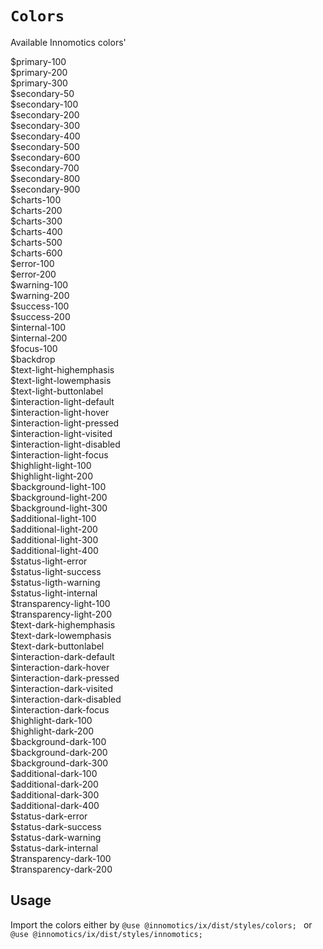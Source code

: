 # `Colors`
 Available Innomotics colors'

<div class='color-wrapper'>
<div class="color-item light"><div id="colorcube" style={{"background-color": "#e1f000" }}></div><div id="name">$primary-100</div></div>
<div class="color-item light"><div id="colorcube" style={{"background-color": "#08191f" }}></div><div id="name">$primary-200</div></div>
<div class="color-item light"><div id="colorcube" style={{"background-color": "#ffffff" }}></div><div id="name">$primary-300</div></div>
<div class="color-item light"><div id="colorcube" style={{"background-color": "#f1f4f6" }}></div><div id="name">$secondary-50</div></div>
<div class="color-item light"><div id="colorcube" style={{"background-color": "#e4eaed" }}></div><div id="name">$secondary-100</div></div>
<div class="color-item light"><div id="colorcube" style={{"background-color": "#cad5da" }}></div><div id="name">$secondary-200</div></div>
<div class="color-item light"><div id="colorcube" style={{"background-color": "#b2c1c7" }}></div><div id="name">$secondary-300</div></div>
<div class="color-item light"><div id="colorcube" style={{"background-color": "#9aacb4" }}></div><div id="name">$secondary-400</div></div>
<div class="color-item light"><div id="colorcube" style={{"background-color": "#83979f" }}></div><div id="name">$secondary-500</div></div>
<div class="color-item light"><div id="colorcube" style={{"background-color": "#6d818a" }}></div><div id="name">$secondary-600</div></div>
<div class="color-item light"><div id="colorcube" style={{"background-color": "#566b73" }}></div><div id="name">$secondary-700</div></div>
<div class="color-item light"><div id="colorcube" style={{"background-color": "#40545b" }}></div><div id="name">$secondary-800</div></div>
<div class="color-item light"><div id="colorcube" style={{"background-color": "#2a3b40" }}></div><div id="name">$secondary-900</div></div>
<div class="color-item light"><div id="colorcube" style={{"background-color": "#86a3ff" }}></div><div id="name">$charts-100</div></div>
<div class="color-item light"><div id="colorcube" style={{"background-color": "#6060f9" }}></div><div id="name">$charts-200</div></div>
<div class="color-item light"><div id="colorcube" style={{"background-color": "#ddabff" }}></div><div id="name">$charts-300</div></div>
<div class="color-item light"><div id="colorcube" style={{"background-color": "#cc68fa" }}></div><div id="name">$charts-400</div></div>
<div class="color-item light"><div id="colorcube" style={{"background-color": "#4ed69b" }}></div><div id="name">$charts-500</div></div>
<div class="color-item light"><div id="colorcube" style={{"background-color": "#009b6a" }}></div><div id="name">$charts-600</div></div>
<div class="color-item light"><div id="colorcube" style={{"background-color": "#f68181" }}></div><div id="name">$error-100</div></div>
<div class="color-item light"><div id="colorcube" style={{"background-color": "#cb0e0e" }}></div><div id="name">$error-200</div></div>
<div class="color-item light"><div id="colorcube" style={{"background-color": "#ff853f" }}></div><div id="name">$warning-100</div></div>
<div class="color-item light"><div id="colorcube" style={{"background-color": "#e96401" }}></div><div id="name">$warning-200</div></div>
<div class="color-item light"><div id="colorcube" style={{"background-color": "#4ed69b" }}></div><div id="name">$success-100</div></div>
<div class="color-item light"><div id="colorcube" style={{"background-color": "#007f57" }}></div><div id="name">$success-200</div></div>
<div class="color-item light"><div id="colorcube" style={{"background-color": "#ddabff" }}></div><div id="name">$internal-100</div></div>
<div class="color-item light"><div id="colorcube" style={{"background-color": "#c263ed" }}></div><div id="name">$internal-200</div></div>
<div class="color-item light"><div id="colorcube" style={{"background-color": "#1491eb" }}></div><div id="name">$focus-100</div></div>
<div class="color-item light"><div id="colorcube" style={{"background-color": "#00000099" }}></div><div id="name">$backdrop</div></div>
<div class="color-item light"><div id="colorcube" style={{"background-color": "#08191f" }}></div><div id="name">$text-light-highemphasis</div></div>
<div class="color-item light"><div id="colorcube" style={{"background-color": "#40545b" }}></div><div id="name">$text-light-lowemphasis</div></div>
<div class="color-item light"><div id="colorcube" style={{"background-color": "#ffffff" }}></div><div id="name">$text-light-buttonlabel</div></div>
<div class="color-item light"><div id="colorcube" style={{"background-color": "#08191f" }}></div><div id="name">$interaction-light-default</div></div>
<div class="color-item light"><div id="colorcube" style={{"background-color": "#40545b" }}></div><div id="name">$interaction-light-hover</div></div>
<div class="color-item light"><div id="colorcube" style={{"background-color": "#2a3b40" }}></div><div id="name">$interaction-light-pressed</div></div>
<div class="color-item light"><div id="colorcube" style={{"background-color": "#40545b" }}></div><div id="name">$interaction-light-visited</div></div>
<div class="color-item light"><div id="colorcube" style={{"background-color": "#9aacb4" }}></div><div id="name">$interaction-light-disabled</div></div>
<div class="color-item light"><div id="colorcube" style={{"background-color": "#1491eb" }}></div><div id="name">$interaction-light-focus</div></div>
<div class="color-item light"><div id="colorcube" style={{"background-color": "#08191f" }}></div><div id="name">$highlight-light-100</div></div>
<div class="color-item light"><div id="colorcube" style={{"background-color": "#e1f000" }}></div><div id="name">$highlight-light-200</div></div>
<div class="color-item light"><div id="colorcube" style={{"background-color": "#e1f000" }}></div><div id="name">$background-light-100</div></div>
<div class="color-item light"><div id="colorcube" style={{"background-color": "#ffffff" }}></div><div id="name">$background-light-200</div></div>
<div class="color-item light"><div id="colorcube" style={{"background-color": "#f1f4f6" }}></div><div id="name">$background-light-300</div></div>
<div class="color-item light"><div id="colorcube" style={{"background-color": "#e4eaed" }}></div><div id="name">$additional-light-100</div></div>
<div class="color-item light"><div id="colorcube" style={{"background-color": "#cad5da" }}></div><div id="name">$additional-light-200</div></div>
<div class="color-item light"><div id="colorcube" style={{"background-color": "#9aacb4" }}></div><div id="name">$additional-light-300</div></div>
<div class="color-item light"><div id="colorcube" style={{"background-color": "#2a3b40" }}></div><div id="name">$additional-light-400</div></div>
<div class="color-item light"><div id="colorcube" style={{"background-color": "#cb0e0e" }}></div><div id="name">$status-light-error</div></div>
<div class="color-item light"><div id="colorcube" style={{"background-color": "#007f57" }}></div><div id="name">$status-light-success</div></div>
<div class="color-item light"><div id="colorcube" style={{"background-color": "#e96401" }}></div><div id="name">$status-ligth-warning</div></div>
<div class="color-item light"><div id="colorcube" style={{"background-color": "#c263ed" }}></div><div id="name">$status-light-internal</div></div>
<div class="color-item light"><div id="colorcube" style={{"background-color": "#08191f" ,"opacity": "0.05"}}></div><div id="name">$transparency-light-100</div></div>
<div class="color-item light"><div id="colorcube" style={{"background-color": "#08191f" ,"opacity": "0.2"}}></div><div id="name">$transparency-light-200</div></div>
<div class="color-item dark"><div id="colorcube" style={{"background-color": "#ffffff" }}></div><div id="name">$text-dark-highemphasis</div></div>
<div class="color-item dark"><div id="colorcube" style={{"background-color": "#b2c1c7" }}></div><div id="name">$text-dark-lowemphasis</div></div>
<div class="color-item dark"><div id="colorcube" style={{"background-color": "#08191f" }}></div><div id="name">$text-dark-buttonlabel</div></div>
<div class="color-item dark"><div id="colorcube" style={{"background-color": "#ffffff" }}></div><div id="name">$interaction-dark-default</div></div>
<div class="color-item dark"><div id="colorcube" style={{"background-color": "#9aacb4" }}></div><div id="name">$interaction-dark-hover</div></div>
<div class="color-item dark"><div id="colorcube" style={{"background-color": "#83979f" }}></div><div id="name">$interaction-dark-pressed</div></div>
<div class="color-item dark"><div id="colorcube" style={{"background-color": "#b2c1c7" }}></div><div id="name">$interaction-dark-visited</div></div>
<div class="color-item dark"><div id="colorcube" style={{"background-color": "#9aacb4" }}></div><div id="name">$interaction-dark-disabled</div></div>
<div class="color-item dark"><div id="colorcube" style={{"background-color": "#1491eb" }}></div><div id="name">$interaction-dark-focus</div></div>
<div class="color-item dark"><div id="colorcube" style={{"background-color": "#e1f000" }}></div><div id="name">$highlight-dark-100</div></div>
<div class="color-item dark"><div id="colorcube" style={{"background-color": "#08191f" }}></div><div id="name">$highlight-dark-200</div></div>
<div class="color-item dark"><div id="colorcube" style={{"background-color": "#e1f000" }}></div><div id="name">$background-dark-100</div></div>
<div class="color-item dark"><div id="colorcube" style={{"background-color": "#08191f" }}></div><div id="name">$background-dark-200</div></div>
<div class="color-item dark"><div id="colorcube" style={{"background-color": "#f1f4f6" }}></div><div id="name">$background-dark-300</div></div>
<div class="color-item dark"><div id="colorcube" style={{"background-color": "#e4eaed" }}></div><div id="name">$additional-dark-100</div></div>
<div class="color-item dark"><div id="colorcube" style={{"background-color": "#40545b" }}></div><div id="name">$additional-dark-200</div></div>
<div class="color-item dark"><div id="colorcube" style={{"background-color": "#9aacb4" }}></div><div id="name">$additional-dark-300</div></div>
<div class="color-item dark"><div id="colorcube" style={{"background-color": "#e1f000" }}></div><div id="name">$additional-dark-400</div></div>
<div class="color-item dark"><div id="colorcube" style={{"background-color": "#f68181" }}></div><div id="name">$status-dark-error</div></div>
<div class="color-item dark"><div id="colorcube" style={{"background-color": "#4ed69b" }}></div><div id="name">$status-dark-success</div></div>
<div class="color-item dark"><div id="colorcube" style={{"background-color": "#ff853f" }}></div><div id="name">$status-dark-warning</div></div>
<div class="color-item dark"><div id="colorcube" style={{"background-color": "#ddabff" }}></div><div id="name">$status-dark-internal</div></div>
<div class="color-item dark"><div id="colorcube" style={{"background-color": "#ffffff" ,"opacity": "0.1"}}></div><div id="name">$transparency-dark-100</div></div>
<div class="color-item dark"><div id="colorcube" style={{"background-color": "#ffffff" ,"opacity": "0.4"}}></div><div id="name">$transparency-dark-200</div></div>
</div>

 ## Usage 
Import the colors either by 
```@use @innomotics/ix/dist/styles/colors; ```
 or 
``` @use @innomotics/ix/dist/styles/innomotics; ```